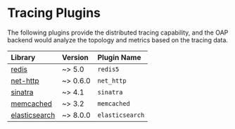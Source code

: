 # Tracing Plugins

The following plugins provide the distributed tracing capability, and the OAP backend would analyze the topology and
metrics based on the tracing data.

| Library                                                        | Version  | Plugin Name     |
|:---------------------------------------------------------------|:---------|:----------------|
| [redis](https://github.com/redis/redis-rb)                     | ~> 5.0   | `redis5`        |
| [net-http](https://github.com/ruby/net-http)                   | ~> 0.6.0 | `net_http`      |
| [sinatra](https://github.com/sinatra/sinatra)                  | ~> 4.1   | `sinatra`       |
| [memcached](https://github.com/petergoldstein/dalli)           | ~> 3.2   | `memcached`     |
| [elasticsearch](https://github.com/elastic/elasticsearch-ruby) | ~> 8.0.0 | `elasticsearch` |